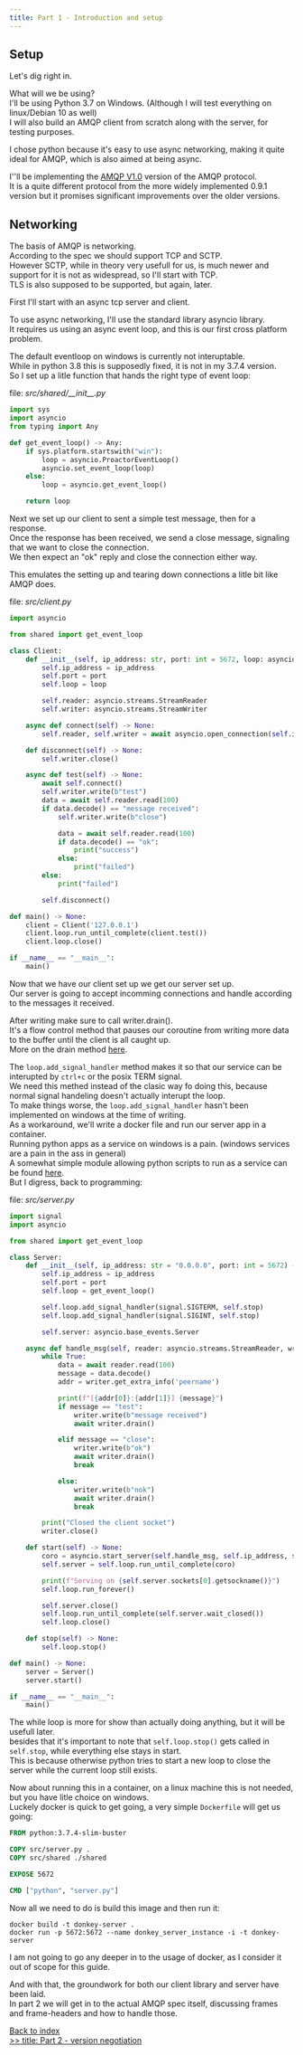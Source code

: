```yaml
---
title: Part 1 - Introduction and setup
---
```


## Setup

Let's dig right in.  

What will we be using?  
I'll be using Python 3.7 on Windows. (Although I will test everything on linux/Debian 10 as well)  
I will also build an AMQP client from scratch along with the server, for testing purposes.  

I chose python because it's easy to use async networking, making it quite ideal for AMQP, which is also aimed at being async.  

I''ll be implementing the [AMQP V1.0](http://www.amqp.org/sites/amqp.org/files/amqp.pdf) version of the AMQP protocol.  
It is a quite different protocol from the more widely implemented 0.9.1 version but it promises significant improvements over the older versions.  

## Networking

The basis of AMQP is networking.  
According to the spec we should support TCP and SCTP.  
However SCTP, while in theory very usefull for us, is much newer and support for it is not as widespread, so I'll start with TCP.  
TLS is also supposed to be supported, but again, later.  

First I'll start with an async tcp server and client.  

To use async networking, I'll use the standard library asyncio library.  
It requires us using an async event loop, and this is our first cross platform problem.  

The default eventloop on windows is currently not interuptable.  
While in python 3.8 this is supposedly fixed, it is not in my 3.7.4 version.  
So I set up a litle function that hands the right type of event loop:  

file: *src/shared/\_\_init\_\_.py*

```python
import sys
import asyncio
from typing import Any

def get_event_loop() -> Any:
    if sys.platform.startswith("win"):
        loop = asyncio.ProactorEventLoop()
        asyncio.set_event_loop(loop)
    else:
        loop = asyncio.get_event_loop()

    return loop
```

Next we set up our client to sent a simple test message, then for a response.  
Once the response has been received, we send a close message, signaling that we want to close the connection.  
We then expect an "ok" reply and close the connection either way.  

This emulates the setting up and tearing down connections a litle bit like AMQP does.  

file: *src/client.py*

```python
import asyncio

from shared import get_event_loop

class Client:
    def __init__(self, ip_address: str, port: int = 5672, loop: asyncio.AbstractEventLoop = get_event_loop()) -> None:
        self.ip_address = ip_address
        self.port = port
        self.loop = loop

        self.reader: asyncio.streams.StreamReader
        self.writer: asyncio.streams.StreamWriter

    async def connect(self) -> None:
        self.reader, self.writer = await asyncio.open_connection(self.ip_address, self.port, loop=self.loop)

    def disconnect(self) -> None:
        self.writer.close()

    async def test(self) -> None:
        await self.connect()
        self.writer.write(b"test")
        data = await self.reader.read(100)
        if data.decode() == "message received":
            self.writer.write(b"close")

            data = await self.reader.read(100)
            if data.decode() == "ok":
                print("success")
            else:
                print("failed")
        else:
            print("failed")

        self.disconnect()

def main() -> None:
    client = Client('127.0.0.1')
    client.loop.run_until_complete(client.test())
    client.loop.close()

if __name__ == "__main__":
    main()
```

Now that we have our client set up we get our server set up.  
Our server is going to accept incomming connections and handle according to the messages it received.  

After writing make sure to call writer.drain().  
It's a flow control method that pauses our coroutine from writing more data to the buffer until the client is all caught up.  
More on the drain method [here](https://docs.python.org/3/library/asyncio-stream.html#asyncio.StreamWriter.drain).  

The `loop.add_signal_handler` method makes it so that our service can be interupted by `ctrl+c` or the posix TERM signal.  
We need this methed instead of the clasic way fo doing this, because normal signal handeling doesn't actually interupt the loop.  
To make things worse, the `loop.add_signal_handler` hasn't been implemented on windows at the time of writing.  
As a workaround, we'll write a docker file and run our server app in a container.  
Running python apps as a service on windows is a pain. (windows services are a pain in the ass in general)  
A somewhat simple module allowing python scripts to run as a service can be found [here](https://github.com/kazaamjt/WinPyService).  
But I digress, back to programming:  

file: *src/server.py*

```python
import signal
import asyncio

from shared import get_event_loop

class Server:
    def __init__(self, ip_address: str = "0.0.0.0", port: int = 5672) -> None:
        self.ip_address = ip_address
        self.port = port
        self.loop = get_event_loop()

        self.loop.add_signal_handler(signal.SIGTERM, self.stop)
        self.loop.add_signal_handler(signal.SIGINT, self.stop)

        self.server: asyncio.base_events.Server

    async def handle_msg(self, reader: asyncio.streams.StreamReader, writer: asyncio.streams.StreamWriter) -> None:
        while True:
            data = await reader.read(100)
            message = data.decode()
            addr = writer.get_extra_info('peername')

            print(f"[{addr[0]}:{addr[1]}] {message}")
            if message == "test":
                writer.write(b"message received")
                await writer.drain()

            elif message == "close":
                writer.write(b"ok")
                await writer.drain()
                break

            else:
                writer.write(b"nok")
                await writer.drain()
                break

        print("Closed the client socket")
        writer.close()

    def start(self) -> None:
        coro = asyncio.start_server(self.handle_msg, self.ip_address, self.port, loop=self.loop)
        self.server = self.loop.run_until_complete(coro)

        print(f"Serving on {self.server.sockets[0].getsockname()}")
        self.loop.run_forever()

        self.server.close()
        self.loop.run_until_complete(self.server.wait_closed())
        self.loop.close()

    def stop(self) -> None:
        self.loop.stop()

def main() -> None:
    server = Server()
    server.start()

if __name__ == "__main__":
    main()
```

The while loop is more for show than actually doing anything, but it will be usefull later.  
besides that it's important to note that `self.loop.stop()` gets called in `self.stop`, while everything else stays in start.  
This is because otherwise python tries to start a new loop to close the server while the current loop still exists.  

Now about running this in a container, on a linux machine this is not needed, but you have litle choice on windows.  
Luckely docker is quick to get going, a very simple `Dockerfile` will get us going:  

```Dockerfile
FROM python:3.7.4-slim-buster

COPY src/server.py .
COPY src/shared ./shared

EXPOSE 5672

CMD ["python", "server.py"]
```

Now all we need to do is build this image and then run it:  

`docker build -t donkey-server .`  
`docker run -p 5672:5672 --name donkey_server_instance -i -t donkey-server`  

I am not going to go any deeper in to the usage of docker, as I consider it out of scope for this guide.  

And with that, the groundwork for both our client library and server have been laid.  
In part 2 we will get in to the actual AMQP spec itself, discussing frames and frame-headers and how to handle those.  

[Back to index](index.md)  
[>> title: Part 2 - version negotiation](part2.md)  
